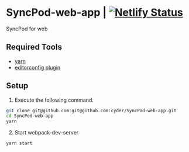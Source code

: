 # SyncPod-web-app | [![Netlify Status](https://api.netlify.com/api/v1/badges/51fcabe2-1558-4d8e-85ad-b56dfec5a176/deploy-status)](https://app.netlify.com/sites/romantic-tesla-8e52d2/deploys)
SyncPod for web

## Required Tools
* [yarn](https://yarnpkg.com/lang/ja/)
* [editorconfig plugin](http://editorconfig.org/#download)

## Setup
1. Execute the following command.
```sh
git clone git@github.com:git@github.com:cyder/SyncPod-web-app.git
cd SyncPod-web-app
yarn
```

2. Start webpack-dev-server
```sh
yarn start
```
